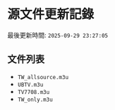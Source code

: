 # 源文件更新記錄

最後更新時間: `2025-09-29 23:27:05`

## 文件列表
- `TW_allsource.m3u`
- `UBTV.m3u`
- `TV7708.m3u`
- `TW_only.m3u`
